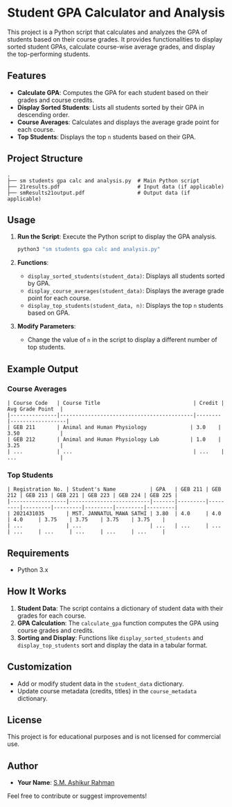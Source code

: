 # Student GPA Calculator and Analysis

This project is a Python script that calculates and analyzes the GPA of students based on their course grades. It provides functionalities to display sorted student GPAs, calculate course-wise average grades, and display the top-performing students.

## Features

- **Calculate GPA**: Computes the GPA for each student based on their grades and course credits.
- **Display Sorted Students**: Lists all students sorted by their GPA in descending order.
- **Course Averages**: Calculates and displays the average grade point for each course.
- **Top Students**: Displays the top `n` students based on their GPA.

## Project Structure

```
.
├── sm students gpa calc and analysis.py  # Main Python script
├── 21results.pdf                         # Input data (if applicable)
├── smResults21output.pdf                 # Output data (if applicable)
```

## Usage

1. **Run the Script**:
   Execute the Python script to display the GPA analysis.

   ```bash
   python3 "sm students gpa calc and analysis.py"
   ```

2. **Functions**:
   - `display_sorted_students(student_data)`: Displays all students sorted by GPA.
   - `display_course_averages(student_data)`: Displays the average grade point for each course.
   - `display_top_students(student_data, n)`: Displays the top `n` students based on GPA.

3. **Modify Parameters**:
   - Change the value of `n` in the script to display a different number of top students.

## Example Output

### Course Averages
```
| Course Code   | Course Title                              | Credit | Avg Grade Point  |
|---------------|-------------------------------------------|--------|------------------|
| GEB 211       | Animal and Human Physiology              | 3.0    | 3.50             |
| GEB 212       | Animal and Human Physiology Lab          | 1.0    | 3.25             |
| ...           | ...                                       | ...    | ...              |
```

### Top Students
```
| Registration No. | Student's Name           | GPA   | GEB 211 | GEB 212 | GEB 213 | GEB 221 | GEB 223 | GEB 224 | GEB 225 |
|------------------|--------------------------|-------|---------|---------|---------|---------|---------|---------|---------|
| 2021431035       | MST. JANNATUL MAWA SATHI | 3.80  | 4.0     | 4.0     | 4.0     | 3.75    | 3.75    | 3.75    | 3.75    |
| ...              | ...                      | ...   | ...     | ...     | ...     | ...     | ...     | ...     | ...     |
```

## Requirements

- Python 3.x

## How It Works

1. **Student Data**: The script contains a dictionary of student data with their grades for each course.
2. **GPA Calculation**: The `calculate_gpa` function computes the GPA using course grades and credits.
3. **Sorting and Display**: Functions like `display_sorted_students` and `display_top_students` sort and display the data in a tabular format.

## Customization

- Add or modify student data in the `student_data` dictionary.
- Update course metadata (credits, titles) in the `course_metadata` dictionary.

## License

This project is for educational purposes and is not licensed for commercial use.

## Author

- **Your Name**: [S.M. Ashikur Rahman](https://www.linkedin.com/in/s-m-ashikur-rahman-1a3b03181/)

Feel free to contribute or suggest improvements!
